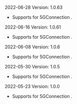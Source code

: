 2022-06-28 Version: 1.0.63
- Supports for 5GConnection .

2022-06-16 Version: 1.0.61
- Supports for 5GConnection .

2022-06-08 Version: 1.0.6
- Supports for 5GConnection .

2022-05-30 Version: 1.0.5
- Supports for 5GConnection .

2022-05-23 Version: 1.0.0
- Supports for 5GConnection .

